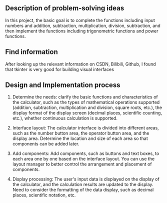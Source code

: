 ## Description of problem-solving ideas
In this project, the basic goal is to complete the functions including input numbers and addition, subtraction, multiplication, division, subtraction, and then implement the functions including trigonometric functions and power functions.

## Find information
After looking up the relevant information on CSDN, Bilibili, Github, I found that tkinter is very good for building visual interfaces

## Design and Implementation process
1. Determine the needs: clarify the basic functions and characteristics of the calculator, such as the types of mathematical operations supported (addition, subtraction, multiplication and division, square roots, etc.), the display format of the display screen (decimal places, scientific counting, etc.), whether continuous calculation is supported.

2. Interface layout: The calculator interface is divided into different areas, such as the number button area, the operator button area, and the display area. Determine the location and size of each area so that components can be added later.

3. Add components: Add components, such as buttons and text boxes, to each area one by one based on the interface layout. You can use the layout manager to better control the arrangement and placement of components.

4. Display processing: The user's input data is displayed on the display of the calculator, and the calculation results are updated to the display. Need to consider the formatting of the data display, such as decimal places, scientific notation, etc.
